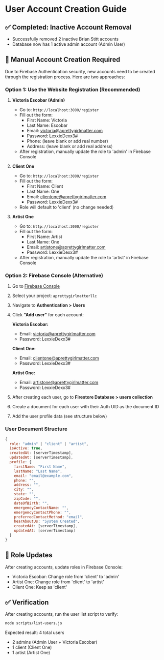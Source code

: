 # User Account Creation Guide

## ✅ Completed: Inactive Account Removal
- Successfully removed 2 inactive Brian Stitt accounts
- Database now has 1 active admin account (Admin User)

## 📝 Manual Account Creation Required

Due to Firebase Authentication security, new accounts need to be created through the registration process. Here are two approaches:

### Option 1: Use the Website Registration (Recommended)

1. **Victoria Escobar (Admin)**
   - Go to: `http://localhost:3000/register`
   - Fill out the form:
     - First Name: Victoria
     - Last Name: Escobar
     - Email: victoria@aprettygirlmatter.com
     - Password: LexxieDexx3#
     - Phone: (leave blank or add real number)
     - Address: (leave blank or add real address)
   - After registration, manually update the role to 'admin' in Firebase Console

2. **Client One**
   - Go to: `http://localhost:3000/register`
   - Fill out the form:
     - First Name: Client
     - Last Name: One
     - Email: clientone@aprettygirlmatter.com
     - Password: LexxieDexx3#
   - Role will default to 'client' (no change needed)

3. **Artist One**
   - Go to: `http://localhost:3000/register`
   - Fill out the form:
     - First Name: Artist
     - Last Name: One
     - Email: artistone@aprettygirlmatter.com
     - Password: LexxieDexx3#
   - After registration, manually update the role to 'artist' in Firebase Console

### Option 2: Firebase Console (Alternative)

1. Go to [Firebase Console](https://console.firebase.google.com/)
2. Select your project: `aprettygirlmatterllc`
3. Navigate to **Authentication > Users**
4. Click **"Add user"** for each account:

   **Victoria Escobar:**
   - Email: victoria@aprettygirlmatter.com
   - Password: LexxieDexx3#

   **Client One:**
   - Email: clientone@aprettygirlmatter.com
   - Password: LexxieDexx3#

   **Artist One:**
   - Email: artistone@aprettygirlmatter.com
   - Password: LexxieDexx3#

5. After creating each user, go to **Firestore Database > users collection**
6. Create a document for each user with their Auth UID as the document ID
7. Add the user profile data (see structure below)

### User Document Structure

```javascript
{
  role: "admin" | "client" | "artist",
  isActive: true,
  createdAt: [serverTimestamp],
  updatedAt: [serverTimestamp],
  profile: {
    firstName: "First Name",
    lastName: "Last Name", 
    email: "email@example.com",
    phone: "",
    address: "",
    city: "",
    state: "",
    zipCode: "",
    dateOfBirth: "",
    emergencyContactName: "",
    emergencyContactPhone: "",
    preferredContactMethod: "email",
    hearAboutUs: "System Created",
    createdAt: [serverTimestamp],
    updatedAt: [serverTimestamp]
  }
}
```

## 🔧 Role Updates

After creating accounts, update roles in Firebase Console:
- Victoria Escobar: Change role from 'client' to 'admin'
- Artist One: Change role from 'client' to 'artist'
- Client One: Keep as 'client'

## ✅ Verification

After creating accounts, run the user list script to verify:
```bash
node scripts/list-users.js
```

Expected result: 4 total users
- 2 admins (Admin User + Victoria Escobar)
- 1 client (Client One)
- 1 artist (Artist One)
